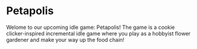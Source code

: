 # Petapolis
Welome to our upcoming idle game: Petapolis! The game is a cookie clicker-inspired incremental idle game where you play as a hobbyist flower gardener and make your way up the food chain!
